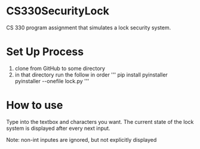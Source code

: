 # CS330SecurityLock
CS 330 program assignment that simulates a lock security system.

# Set Up Process
1. clone from GitHub to some directory
2. in that directory run the follow in order
'''
pip install pyinstaller
pyinstaller --onefile lock.py
'''

# How to use
Type into the textbox and characters you want.
The current state of the lock system is displayed after every next input.

Note: non-int inputes are ignored, but not explicitly displayed
